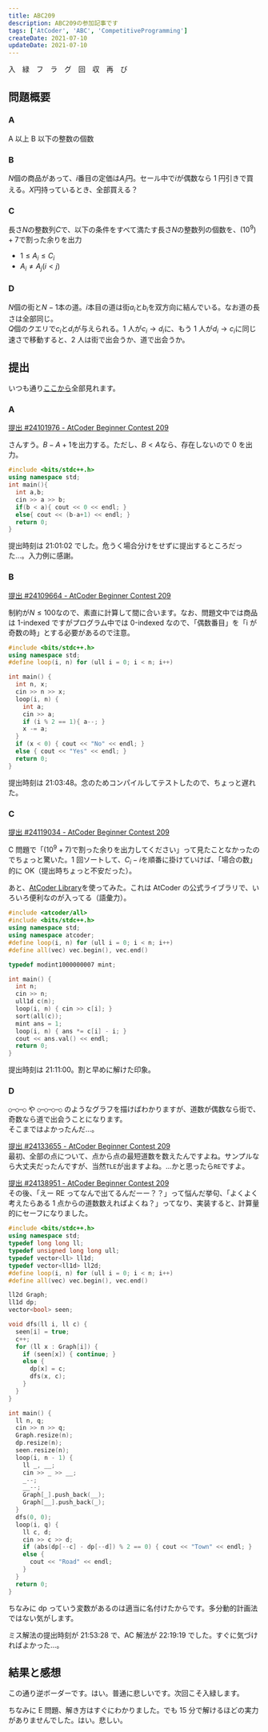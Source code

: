 ```yaml
---
title: ABC209
description: ABC209の参加記事です
tags: ['AtCoder', 'ABC', 'CompetitiveProgramming']
createDate: 2021-07-10
updateDate: 2021-07-10
---
```


入　緑　フ　ラ　グ　回　収　再　び

## 問題概要

### A

A 以上 B 以下の整数の個数

### B

$N$個の商品があって、$i$番目の定価は$A_i$円。セール中で$i$が偶数なら 1 円引きで買える。$X$円持っているとき、全部買える？

### C

長さ$N$の整数列$C$で、以下の条件をすべて満たす長さ$N$の整数列の個数を、$(10^9)+7$で割った余りを出力

- $1 \le A_i \le C_i$
- $A_i \ne A_j (i \lt j)$

### D

$N$個の街と$N-1$本の道。$i$本目の道は街$a_i$と$b_i$を双方向に結んでいる。なお道の長さは全部同じ。<br>
$Q$個のクエリで$c_i$と$d_i$が与えられる。1 人が$c_i \rightarrow d_i$に、もう 1 人が$d_i \rightarrow c_i$に同じ速さで移動すると、2 人は街で出会うか、道で出会うか。

## 提出

いつも通り[ここから](https://atcoder.jp/contests/abc209/submissions?f.User=a01sa01to)全部見れます。

### A

[提出 #24101976 - AtCoder Beginner Contest 209](https://atcoder.jp/contests/abc209/submissions/24101976)

さんすう。$B-A+1$を出力する。ただし、$B \lt A$なら、存在しないので 0 を出力。

```cpp
#include <bits/stdc++.h>
using namespace std;
int main(){
  int a,b;
  cin >> a >> b;
  if(b < a){ cout << 0 << endl; }
  else{ cout << (b-a+1) << endl; }
  return 0;
}
```

提出時刻は 21:01:02 でした。危うく場合分けをせずに提出するところだった...。入力例に感謝。

### B

[提出 #24109664 - AtCoder Beginner Contest 209](https://atcoder.jp/contests/abc209/submissions/24109664)

制約が$N \le 100$なので、素直に計算して間に合います。なお、問題文中では商品は 1-indexed ですがプログラム中では 0-indexed なので、「偶数番目」を「i が奇数の時」とする必要があるので注意。

```cpp
#include <bits/stdc++.h>
using namespace std;
#define loop(i, n) for (ull i = 0; i < n; i++)

int main() {
  int n, x;
  cin >> n >> x;
  loop(i, n) {
    int a;
    cin >> a;
    if (i % 2 == 1){ a--; }
    x -= a;
  }
  if (x < 0) { cout << "No" << endl; }
  else { cout << "Yes" << endl; }
  return 0;
}
```

提出時刻は 21:03:48。念のためコンパイルしてテストしたので、ちょっと遅れた。

### C

[提出 #24119034 - AtCoder Beginner Contest 209](https://atcoder.jp/contests/abc209/submissions/24119034)

C 問題で「$(10^9+7)$で割った余りを出力してください」って見たことなかったのでちょっと驚いた。1 回ソートして、$C_i - i$を順番に掛けていけば、「場合の数」的に OK（提出時ちょっと不安だった）。

あと、[AtCoder Library](https://github.com/atcoder/ac-library)を使ってみた。これは AtCoder の公式ライブラリで、いろいろ便利なのが入ってる（語彙力）。

```cpp
#include <atcoder/all>
#include <bits/stdc++.h>
using namespace std;
using namespace atcoder;
#define loop(i, n) for (ull i = 0; i < n; i++)
#define all(vec) vec.begin(), vec.end()

typedef modint1000000007 mint;

int main() {
  int n;
  cin >> n;
  ull1d c(n);
  loop(i, n) { cin >> c[i]; }
  sort(all(c));
  mint ans = 1;
  loop(i, n) { ans *= c[i] - i; }
  cout << ans.val() << endl;
  return 0;
}
```

提出時刻は 21:11:00。割と早めに解けた印象。

### D

`○─○─○` や `○─○─○─○` のようなグラフを描けばわかりますが、道数が偶数なら街で、奇数なら道で出会うことになります。<br>
そこまではよかったんだ...。

[提出 #24133655 - AtCoder Beginner Contest 209](https://atcoder.jp/contests/abc209/submissions/24133655)<br>
最初、全部の点について、点から点の最短道数を数えたんですよね。サンプルなら大丈夫だったんですが、当然`TLE`が出ますよね。...かと思ったら`RE`ですよ。

[提出 #24138951 - AtCoder Beginner Contest 209](https://atcoder.jp/contests/abc209/submissions/24138951)<br>
その後、「えー RE ってなんで出てるんだーー？？」って悩んだ挙句、「よくよく考えたらある 1 点からの道数数えればよくね？」ってなり、実装すると、計算量的にセーフになりました。

```cpp
#include <bits/stdc++.h>
using namespace std;
typedef long long ll;
typedef unsigned long long ull;
typedef vector<ll> ll1d;
typedef vector<ll1d> ll2d;
#define loop(i, n) for (ull i = 0; i < n; i++)
#define all(vec) vec.begin(), vec.end()

ll2d Graph;
ll1d dp;
vector<bool> seen;

void dfs(ll i, ll c) {
  seen[i] = true;
  c++;
  for (ll x : Graph[i]) {
    if (seen[x]) { continue; }
    else {
      dp[x] = c;
      dfs(x, c);
    }
  }
}

int main() {
  ll n, q;
  cin >> n >> q;
  Graph.resize(n);
  dp.resize(n);
  seen.resize(n);
  loop(i, n - 1) {
    ll _, __;
    cin >> _ >> __;
    _--;
    __--;
    Graph[_].push_back(__);
    Graph[__].push_back(_);
  }
  dfs(0, 0);
  loop(i, q) {
    ll c, d;
    cin >> c >> d;
    if (abs(dp[--c] - dp[--d]) % 2 == 0) { cout << "Town" << endl; }
    else {
      cout << "Road" << endl;
    }
  }
  return 0;
}
```

ちなみに dp っていう変数があるのは適当に名付けたからです。多分動的計画法ではない気がします。

ミス解法の提出時刻が 21:53:28 で、AC 解法が 22:19:19 でした。すぐに気づければよかった...。

## 結果と感想

<twitter-embed tweetid="1413860560999829509"></twitter-embed>

この通り逆ボーダーです。はい。普通に悲しいです。次回こそ入緑します。

ちなみに E 問題、解き方はすぐにわかりました。でも 15 分で解けるほどの実力がありませんでした。はい。悲しい。
